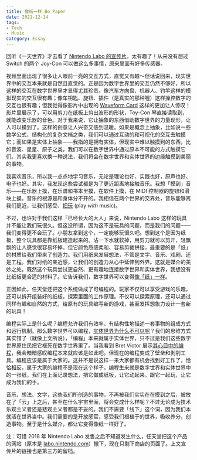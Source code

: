 ```yaml
---
title: 像纸一样 Be Paper
date: 2021-12-14
tags:
- Tech
- Music
category: Essay
---
```


回听《一天世界》才去看了 [Nintendo Labo 的宣传片][1]，太有趣了！从来没有想过 Switch 的两个 Joy-Con 可以做这么多事情，原来里面有好多传感器。

视频里面出现了很多让人眼前一亮的交互方式，直觉又有趣～但话说回来，现实世界中的交互本来就是自然且直觉的。正是因为数字世界里的交互仍然不够好，所以这样的交互在数字世界里才显得尤其珍贵。像汽车方向盘、机器人、钓竿这样的模拟现实的交互很有趣；像车钥匙、旋钮、插件（是真实的那种喔）这样操控数字的交互也很有趣；但我觉得像影片中出现的 [Waveform Card][2] 这样的更加让人惊叹！影片里展示了，可以用剪刀在纸板上剪出波形的形状，Toy-Con 琴直接读取到，就能改变乐器的音色。对于我来说，它让抽象的东西借助数字世界的力量现形，让人可以摸到了。这样的创意让人兴奋又感到温暖。如果是概念上抽象，比如说一些数学公式、结构化的复杂文档之类，我们可以通过互动的和可视化的交互去触摸它；而如果是实体上抽象——我指的是拥有实体，但现实中难以触摸到的东西，比如音波、星星、原子之类，我们可以在数字世界中通过原本不可能的方式触摸它们。其实我更喜欢换一种说法，我们将会在数字世界和实体世界的边缘触摸到美丽的事物。

我喜欢音乐，所以我一点点地学习音乐，无论是理论也好、实践也好，原声也好、电子也好。其实，我发现这些尝试都是为了更近距离地接触音乐。我想「摸到」音乐——在乐器上摸，在乐谱和书本里摸，在软件上摸，在 MIDI 控制器的旋钮和滑块上摸。音乐的根源是和身体分不开的。我相信在两个世界的交界处，音乐能够离我们更近，让我们感受、[把玩][6] (play *with* music)。

不过，也许对于我们这样「已经长大的大人」来说，Nintendo Labo 这样的玩具并不能让我们玩很久。但这没所谓，因为这不是玩具的问题，而是我们的问题——我们变得更不会玩了。小朋友拿到这个，一定能够玩很久吧。想到这个是因为纸板，整个玩具都是靠纸板建造起来的。沾一下水就软掉，用剪刀就可以剪开，轻飘飘的让人感觉很容易坏掉。但它颜色质感柔和、容易剪裁拼接，最重要的是「纸」的材质给我们带来了创造力。我们用纸来发展想法，不管是文字、音乐、戏剧、还是工程。我们对纸的亲近感，让我们的创造力从心中延伸到外界。这就是媒介的美妙之处。既然这个玩具尝试更自然、更有趣地连接数字世界和实体世界，我想没有比纸板更合适的材料了。它告诉我们，数字世界可以变得[像「纸」一样][3]。

正因如此，任天堂还把这个系统做成了可编程的。玩家不仅可以享受游戏的乐趣，还可以拆开组装好的纸板，探索里面的工作原理。不仅可以探索原理，还可以通过同样有趣和自然的方式，给原有的玩具编写新的游戏，甚至发挥想象力设计一套新的玩具！

编程实际上是什么呢？编程允许我们有效率、有结构性地描述一套事物的组成方式和运行机制。那么数字世界可以编程，[实体世界为什么不可以呢][4]？我们的思维方式其实错了（就像上文所说），「编程」本来就属于实体世界，只不过是我们这些数字世界原住民把它框死在数字世界里了。当我看到 Bret Victor 展示[其心目中的编程][5]，我会暗暗感叹编程本来就应该是如此吧。但现在的编程变成了壁垒和剥削工具。编程应该是属于大家的。这并不是说这样一来大家都有机会找到好工作了，恰恰相反，属于大家的编程不是现在这个样子。编程生来就是数字世界和实体世界中的一张纸，我们在上面记录想法，把它做成纸板，让它动起来，跟它一起玩，让它成为我们的手。

音乐、想法、文字，这些我们所创造的事物，不再被我们实实在在摸到之后，被放在了「云」上之后，甚至在什么宇宙里面，将会变成什么样呢？不过无论成为技术乐观主义者还是悲观主义者都是不妥的。我们不需要「线下」这个词，因为我们本就活在世界当中。我们需要的是开放感官，感受我们根植于的世界，吸收养分，创造事物。至于是什么媒介，都让它变得像纸一样好了。

注：可惜 2018 年 Nintendo Labo 发售之后不知道发生什么，任天堂把这个产品的网站（原本是 [labo.nintendo.com](labo.nintendo.com)）撤下，现在只剩下商店的页面了。上文宣传片的链接也是第三方的留档。

[1]: https://youtu.be/JBdsTrtXpyo
[2]: https://youtu.be/JBdsTrtXpyo?t=342
[3]: https://dynamicland.org
[4]: https://www.wired.com/2014/04/the-universe-is-programmable/
[5]: http://worrydream.com/#!/LearnableProgramming
[6]: https://teenage.engineering